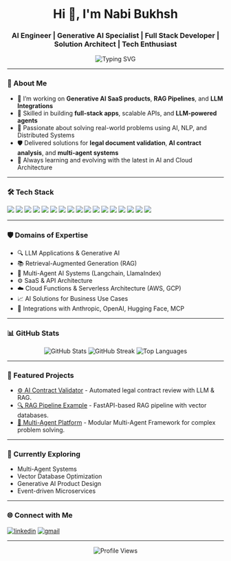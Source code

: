 <h1 align="center">Hi 👋, I'm Nabi Bukhsh</h1>
<h3 align="center">AI Engineer | Generative AI Specialist | Full Stack Developer | Solution Architect | Tech Enthusiast</h3>

<p align="center">
  <img src="https://readme-typing-svg.demolab.com?font=Fira+Code&size=22&pause=1000&center=true&vCenter=true&width=600&lines=Building+AI-powered+products+%F0%9F%9A%80;Engineering+Generative+AI+Solutions+%F0%9F%A4%96;Crafting+Scalable+Backend+Systems+%E2%9A%99%EF%B8%8F;Bringing+Ideas+To+Life+With+Code+%F0%9F%96%A5%EF%B8%8F" alt="Typing SVG" />
</p>

---

### 🚀 About Me

- 🔭 I’m working on **Generative AI SaaS products**, **RAG Pipelines**, and **LLM Integrations**
- 🤖 Skilled in building **full-stack apps**, scalable APIs, and **LLM-powered agents**
- 🧠 Passionate about solving real-world problems using AI, NLP, and Distributed Systems
- 🛡️ Delivered solutions for **legal document validation**, **AI contract analysis**, and **multi-agent systems**
- 🌱 Always learning and evolving with the latest in AI and Cloud Architecture

---

### 🛠️ Tech Stack

<p align="left">
  <img src="https://img.shields.io/badge/Python-3776AB?style=for-the-badge&logo=python&logoColor=white"/>
  <img src="https://img.shields.io/badge/FastAPI-009688?style=for-the-badge&logo=fastapi&logoColor=white"/>
  <img src="https://img.shields.io/badge/Node.js-339933?style=for-the-badge&logo=node.js&logoColor=white"/>
  <img src="https://img.shields.io/badge/Express.js-000000?style=for-the-badge&logo=express&logoColor=white"/>
  <img src="https://img.shields.io/badge/Django-092E20?style=for-the-badge&logo=django&logoColor=white"/>
  <img src="https://img.shields.io/badge/Flutter-02569B?style=for-the-badge&logo=flutter&logoColor=white"/>
  <img src="https://img.shields.io/badge/MongoDB-47A248?style=for-the-badge&logo=mongodb&logoColor=white"/>
  <img src="https://img.shields.io/badge/MySQL-4479A1?style=for-the-badge&logo=mysql&logoColor=white"/>
  <img src="https://img.shields.io/badge/PostgreSQL-336791?style=for-the-badge&logo=postgresql&logoColor=white"/>
  <img src="https://img.shields.io/badge/AWS-232F3E?style=for-the-badge&logo=amazon-aws&logoColor=white"/>
  <img src="https://img.shields.io/badge/GCP-4285F4?style=for-the-badge&logo=google-cloud&logoColor=white"/>
  <img src="https://img.shields.io/badge/Langchain-0A0A0A?style=for-the-badge&logo=OpenAI&logoColor=white"/>
  <img src="https://img.shields.io/badge/LlamaIndex-3A3A3A?style=for-the-badge&logo=OpenAI&logoColor=white"/>
  <img src="https://img.shields.io/badge/MCP-FF6F00?style=for-the-badge&logoColor=white"/>
  <img src="https://img.shields.io/badge/Anthropic-2E3440?style=for-the-badge&logo=Anthropic&logoColor=white"/>
  <img src="https://img.shields.io/badge/HuggingFace-FFD21F?style=for-the-badge&logo=huggingface&logoColor=black"/>
  <img src="https://img.shields.io/badge/OpenAI-412991?style=for-the-badge&logo=openai&logoColor=white"/>
</p>

---

### 🛡️ Domains of Expertise
- 🔍 LLM Applications & Generative AI
- 📚 Retrieval-Augmented Generation (RAG)
- 🤖 Multi-Agent AI Systems (Langchain, LlamaIndex)
- ⚙️ SaaS & API Architecture
- ☁️ Cloud Functions & Serverless Architecture (AWS, GCP)
- 📈 AI Solutions for Business Use Cases
- 🔌 Integrations with Anthropic, OpenAI, Hugging Face, MCP

---

### 📊 GitHub Stats

<p align="center">
  <img src="https://github-readme-stats.vercel.app/api?username=NabiBukhsh-AI&show_icons=true&theme=radical" alt="GitHub Stats"/>
  <img src="https://github-readme-streak-stats.herokuapp.com/?user=NabiBukhsh-AI&theme=radical" alt="GitHub Streak"/>
  <img src="https://github-readme-stats.vercel.app/api/top-langs/?username=NabiBukhsh-AI&layout=compact&theme=radical" alt="Top Languages"/>
</p>

---

### 🔭 Featured Projects
- [⚙️ AI Contract Validator](https://github.com/NabiBukhsh-AI/) - Automated legal contract review with LLM & RAG.
- [🔍 RAG Pipeline Example](https://github.com/NabiBukhsh-AI/) - FastAPI-based RAG pipeline with vector databases.
- [🤖 Multi-Agent Platform](https://github.com/NabiBukhsh-AI/) - Modular Multi-Agent Framework for complex problem solving.

---

### 🌱 Currently Exploring
- Multi-Agent Systems
- Vector Database Optimization
- Generative AI Product Design
- Event-driven Microservices

---

### 🌐 Connect with Me
<p align="left">
<a href="https://www.linkedin.com/in/nabibukhshjawed/" target="blank"><img align="center" src="https://img.shields.io/badge/LinkedIn-0A66C2?style=for-the-badge&logo=linkedin&logoColor=white" alt="linkedin"/></a>
<a href="mailto:nabibuksh.baloch01@gmail.com" target="blank"><img align="center" src="https://img.shields.io/badge/Gmail-D14836?style=for-the-badge&logo=gmail&logoColor=white" alt="gmail"/></a>
</p>

---

<p align="center">
  <img src="https://komarev.com/ghpvc/?username=NabiBukhsh-AI&label=Profile%20views&color=0e75b6&style=flat" alt="Profile Views" />
</p>
